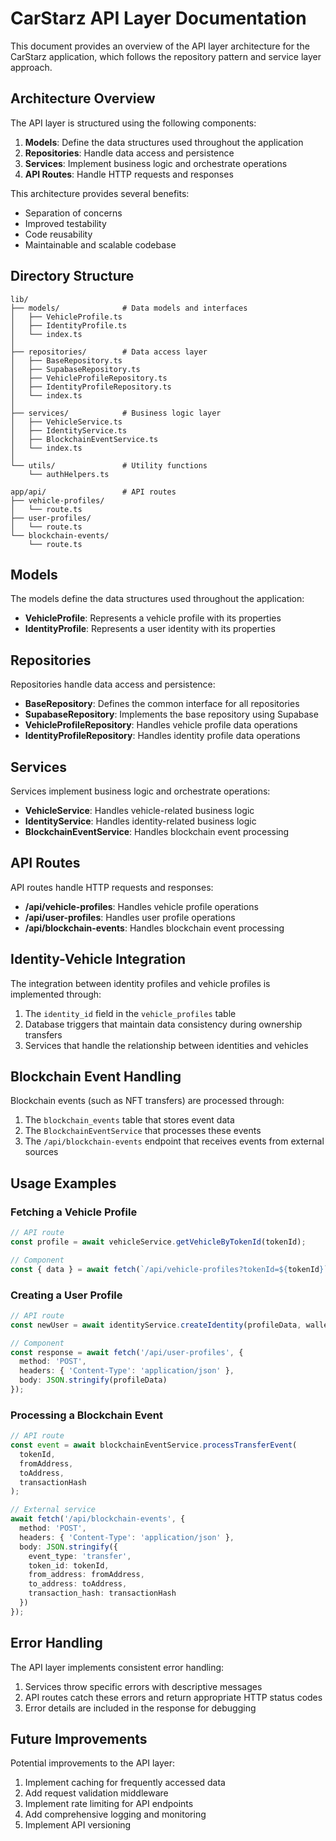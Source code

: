# CarStarz API Layer Documentation

This document provides an overview of the API layer architecture for the CarStarz application, which follows the repository pattern and service layer approach.

## Architecture Overview

The API layer is structured using the following components:

1. **Models**: Define the data structures used throughout the application
2. **Repositories**: Handle data access and persistence
3. **Services**: Implement business logic and orchestrate operations
4. **API Routes**: Handle HTTP requests and responses

This architecture provides several benefits:
- Separation of concerns
- Improved testability
- Code reusability
- Maintainable and scalable codebase

## Directory Structure

```
lib/
├── models/              # Data models and interfaces
│   ├── VehicleProfile.ts
│   ├── IdentityProfile.ts
│   └── index.ts
│
├── repositories/        # Data access layer
│   ├── BaseRepository.ts
│   ├── SupabaseRepository.ts
│   ├── VehicleProfileRepository.ts
│   ├── IdentityProfileRepository.ts
│   └── index.ts
│
├── services/            # Business logic layer
│   ├── VehicleService.ts
│   ├── IdentityService.ts
│   ├── BlockchainEventService.ts
│   └── index.ts
│
└── utils/               # Utility functions
    └── authHelpers.ts

app/api/                 # API routes
├── vehicle-profiles/
│   └── route.ts
├── user-profiles/
│   └── route.ts
└── blockchain-events/
    └── route.ts
```

## Models

The models define the data structures used throughout the application:

- **VehicleProfile**: Represents a vehicle profile with its properties
- **IdentityProfile**: Represents a user identity with its properties

## Repositories

Repositories handle data access and persistence:

- **BaseRepository**: Defines the common interface for all repositories
- **SupabaseRepository**: Implements the base repository using Supabase
- **VehicleProfileRepository**: Handles vehicle profile data operations
- **IdentityProfileRepository**: Handles identity profile data operations

## Services

Services implement business logic and orchestrate operations:

- **VehicleService**: Handles vehicle-related business logic
- **IdentityService**: Handles identity-related business logic
- **BlockchainEventService**: Handles blockchain event processing

## API Routes

API routes handle HTTP requests and responses:

- **/api/vehicle-profiles**: Handles vehicle profile operations
- **/api/user-profiles**: Handles user profile operations
- **/api/blockchain-events**: Handles blockchain event processing

## Identity-Vehicle Integration

The integration between identity profiles and vehicle profiles is implemented through:

1. The `identity_id` field in the `vehicle_profiles` table
2. Database triggers that maintain data consistency during ownership transfers
3. Services that handle the relationship between identities and vehicles

## Blockchain Event Handling

Blockchain events (such as NFT transfers) are processed through:

1. The `blockchain_events` table that stores event data
2. The `BlockchainEventService` that processes these events
3. The `/api/blockchain-events` endpoint that receives events from external sources

## Usage Examples

### Fetching a Vehicle Profile

```typescript
// API route
const profile = await vehicleService.getVehicleByTokenId(tokenId);

// Component
const { data } = await fetch(`/api/vehicle-profiles?tokenId=${tokenId}`);
```

### Creating a User Profile

```typescript
// API route
const newUser = await identityService.createIdentity(profileData, walletAddress);

// Component
const response = await fetch('/api/user-profiles', {
  method: 'POST',
  headers: { 'Content-Type': 'application/json' },
  body: JSON.stringify(profileData)
});
```

### Processing a Blockchain Event

```typescript
// API route
const event = await blockchainEventService.processTransferEvent(
  tokenId,
  fromAddress,
  toAddress,
  transactionHash
);

// External service
await fetch('/api/blockchain-events', {
  method: 'POST',
  headers: { 'Content-Type': 'application/json' },
  body: JSON.stringify({
    event_type: 'transfer',
    token_id: tokenId,
    from_address: fromAddress,
    to_address: toAddress,
    transaction_hash: transactionHash
  })
});
```

## Error Handling

The API layer implements consistent error handling:

1. Services throw specific errors with descriptive messages
2. API routes catch these errors and return appropriate HTTP status codes
3. Error details are included in the response for debugging

## Future Improvements

Potential improvements to the API layer:

1. Implement caching for frequently accessed data
2. Add request validation middleware
3. Implement rate limiting for API endpoints
4. Add comprehensive logging and monitoring
5. Implement API versioning